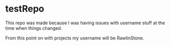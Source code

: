 # testRepo
This repo was made because I was having issues with username stuff at the time when things changed.

From this point on with projects my username will be RawlinStone.
